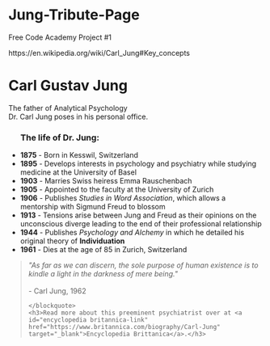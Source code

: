 # Jung-Tribute-Page
Free Code Academy Project #1
<head> https://en.wikipedia.org/wiki/Carl_Jung#Key_concepts </head>
<div id="main">
  <h1 id="title">Carl Gustav Jung</h1>
  <div>The father of Analytical Psychology</div>
  <div id="img-div">
    <img id="image" src="https://naqyr37xcg93tizq734pqsx1-wpengine.netdna-ssl.com/wp-content/uploads/2015/12/Carl-Jung-Quotes.jpg" alt "pic from flickr">
    <div id="img-caption">
      Dr. Carl Jung poses in his personal office.
    </div>
  </div>
  <div id="tribute-info">
    <ul>
      <h3 id="headline">The life of Dr. Jung:</h3>
      <li><strong>1875</strong> - Born in Kesswil, Switzerland</li>
      <li><strong>1895</strong> - Develops interests in psychology and psychiatry while studying medicine at the University of Basel</li>
      <li><strong>1903</strong> - Marries Swiss heiress Emma Rauschenbach</li>
      <li><strong>1905</strong> - Appointed to the faculty at the University of Zurich</li><li><strong>1906</strong> - Publishes <em>Studies in Word Association</em>, which allows a mentorship with Sigmund Freud to blossom</li>
      <li><strong>1913</strong> - Tensions arise between Jung and Freud as their opinions on the unconscious diverge leading to the end of their professional relationship</li>
      <li><strong>1944</strong> - Publishes <em>Psychology and Alchemy</em> in which he detailed his original theory of <strong>Individuation</strong></li>
      <li><strong>1961</strong> - Dies at the age of 85 in Zurich, Switzerland</li>
    </ul>
    <blockquote>
      <p><em>"As far as we can discern, the sole purpose of human existence is to kindle a light in the darkness of 
        mere being." </em><br> </br>
        - Carl Jung, 1962 </p>
      
    </blockquote>
    <h3>Read more about this preeminent psychiatrist over at <a id="encyclopedia britannica-link" href="https://www.britannica.com/biography/Carl-Jung" target="_blank">Encyclopedia Brittanica</a>.</h3>
  </div>
</div>
